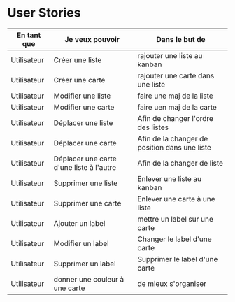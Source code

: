 # User Stories

|En tant que|Je veux pouvoir| Dans le but de|
|---|---|---|
|Utilisateur| Créer une liste| rajouter une liste au kanban|
|Utilisateur| Créer une carte | rajouter une carte dans une liste|
|Utilisateur| Modifier une liste| faire une maj de la liste|
|Utilisateur| Modifier une carte| faire uen maj de la carte|
|Utilisateur| Déplacer une liste| Afin de changer l'ordre des listes|
|Utilisateur| Déplacer une carte| Afin de la changer de position dans une liste|
|Utilisateur| Déplacer une carte d'une liste à l'autre| Afin de la changer de liste|
|Utilisateur| Supprimer une liste| Enlever une liste au kanban|
|Utilisateur| Supprimer une carte| Enlever une carte à une liste|
|Utilisateur| Ajouter un label| mettre un label sur une carte| Option
|Utilisateur| Modifier un label| Changer le label d'une carte|
|Utilisateur| Supprimer un label| Supprimer le label d'une carte|
|Utilisateur| donner une couleur à une carte|de mieux s'organiser| Option